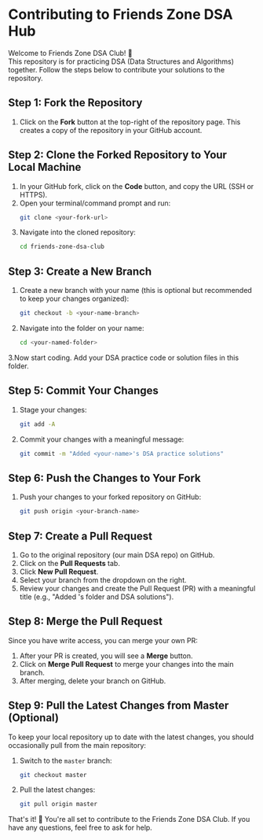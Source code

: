 # Contributing to Friends Zone DSA Hub

Welcome to Friends Zone DSA Club! 🎉  
This repository is for practicing DSA (Data Structures and Algorithms) together. Follow the steps below to contribute your solutions to the repository.

## Step 1: Fork the Repository
1. Click on the **Fork** button at the top-right of the repository page. This creates a copy of the repository in your GitHub account.

## Step 2: Clone the Forked Repository to Your Local Machine
1. In your GitHub fork, click on the **Code** button, and copy the URL (SSH or HTTPS).
2. Open your terminal/command prompt and run:
    ```bash
    git clone <your-fork-url>
    ```
3. Navigate into the cloned repository:
    ```bash
    cd friends-zone-dsa-club
    ```

## Step 3: Create a New Branch
1. Create a new branch with your name (this is optional but recommended to keep your changes organized):
    ```bash
    git checkout -b <your-name-branch>
    ```
2. Navigate into the folder on your name:
    ```bash
    cd <your-named-folder>
    ```
3.Now start coding. Add your DSA practice code or solution files in this folder.

## Step 5: Commit Your Changes
1. Stage your changes:
    ```bash
    git add -A
    ```
2. Commit your changes with a meaningful message:
    ```bash
    git commit -m "Added <your-name>'s DSA practice solutions"
    ```

## Step 6: Push the Changes to Your Fork
1. Push your changes to your forked repository on GitHub:
    ```bash
    git push origin <your-branch-name>
    ```

## Step 7: Create a Pull Request
1. Go to the original repository (our main DSA repo) on GitHub.
2. Click on the **Pull Requests** tab.
3. Click **New Pull Request**.
4. Select your branch from the dropdown on the right.
5. Review your changes and create the Pull Request (PR) with a meaningful title (e.g., "Added <your-name>'s folder and DSA solutions").

## Step 8: Merge the Pull Request
Since you have write access, you can merge your own PR:
1. After your PR is created, you will see a **Merge** button.
2. Click on **Merge Pull Request** to merge your changes into the main branch.
3. After merging, delete your branch on GitHub.

## Step 9: Pull the Latest Changes from Master (Optional)
To keep your local repository up to date with the latest changes, you should occasionally pull from the main repository:
1. Switch to the `master` branch:
    ```bash
    git checkout master
    ```
2. Pull the latest changes:
    ```bash
    git pull origin master
    ```

That's it! 🎉 You're all set to contribute to the Friends Zone DSA Club. If you have any questions, feel free to ask for help.
